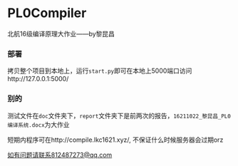 # PL0Compiler
北航16级编译原理大作业——by黎昆昌



### 部署

拷贝整个项目到本地上，运行`start.py`即可在本地上5000端口访问http://127.0.0.1:5000/

### 别的

测试文件在`doc`文件夹下，`report`文件夹下是前两次的报告，`16211022_黎昆昌_PL0编译系统.docx`为大作业

短期内程序可在http://compile.lkc1621.xyz/, 不保证什么时候服务器会过期orz

如有问题请联系812487273@qq.com
